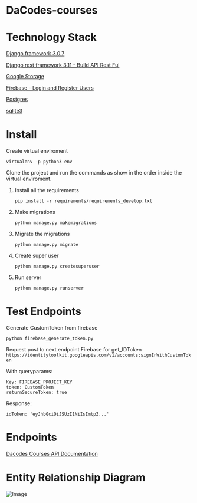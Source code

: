 # DaCodes-courses

# Technology Stack

   [Django framework 3.0.7](https://www.djangoproject.com/)

   [Django rest framework 3.11 - Build API Rest Ful](https://www.django-rest-framework.org/)

   [Google Storage](https://cloud.google.com/storage)

   [Firebase - Login and Register Users](https://firebase.google.com/?hl=es)
   
   [Postgres](https://www.postgresql.org/)

   [sqlite3](https://www.sqlite.org/)

# Install

Create virtual enviroment

    virtualenv -p python3 env

Clone the project and run the commands as show in the order inside the virtual enviroment.

1. Install all the requirements

    `pip install -r requirements/requirements_develop.txt`

2. Make migrations

    `python manage.py makemigrations`

3. Migrate the migrations

    `python manage.py migrate`

4. Create super user

    `python manage.py createsuperuser`

5. Run server

    `python manage.py runserver`

# Test Endpoints

Generate CustomToken from firebase

`python firebase_generate_token.py`

Request post to next endpoint Firebase for get_IDToken
`https://identitytoolkit.googleapis.com/v1/accounts:signInWithCustomToken`

With queryparams:

    Key: FIREBASE_PROJECT_KEY
    token: CustomToken
    returnSecureToken: true

Response:

    idToken: 'eyJhbGciOiJSUzI1NiIsImtpZ...'


# Endpoints
   [Dacodes Courses API Documentation](https://www.getpostman.com/collections/67d6250cec6241b2c932)

# Entity Relationship Diagram
![Image](https://storage.googleapis.com/bucket-dacodes-courses/Dacodes-Courses.png)
